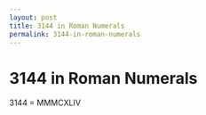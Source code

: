 ```yaml
---
layout: post
title: 3144 in Roman Numerals
permalink: 3144-in-roman-numerals
---
```


# 3144 in Roman Numerals

3144 = MMMCXLIV
